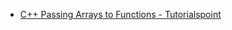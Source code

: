 - [C++ Passing Arrays to Functions - Tutorialspoint](https://www.tutorialspoint.com/cplusplus/cpp_passing_arrays_to_functions.htm)